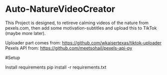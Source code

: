 # Auto-NatureVideoCreator

This Project is designed, to retireve calming videos of the nature from pexels.com,
then add some motivation-subtitles and upload this to TikTok (maybe more later).

Uploader part comes from: https://github.com/wkaisertexas/tiktok-uploader
Pexels API from: https://github.com/meetsohail/pexels-api-py

#Setup

Install requirements
pip install -r requirements.txt